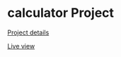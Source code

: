 # calculator Project

[Project details](https://www.theodinproject.com/paths/foundations/courses/foundations/lessons/calculator)

[Live view](https://lanngo27.github.io/calculator/)
